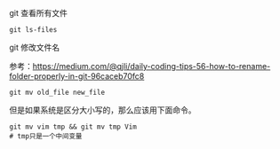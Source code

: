 git 查看所有文件

```
git ls-files
```

git 修改文件名

参考：https://medium.com/@qjli/daily-coding-tips-56-how-to-rename-folder-properly-in-git-96caceb70fc8

```
git mv old_file new_file
```

但是如果系统是区分大小写的，那么应该用下面命令。

```
git mv vim tmp && git mv tmp Vim
# tmp只是一个中间变量
```
